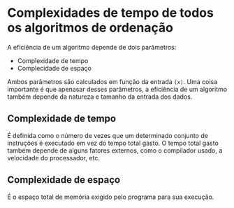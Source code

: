 # Complexidades de tempo de todos os algoritmos de ordenação

A eficiência de um algoritmo depende de dois parâmetros:

* Complexidade de tempo
* Complecidade de espaço

Ambos parâmetros são calculados em função da entrada `(x)`. Uma coisa importante é que apenasar desses parâmetros, a eficiência de um algoritmo também depende da natureza e tamanho da entrada dos dados.

## Complexidade de tempo

É definida como o número de vezes que um determinado conjunto de instruções é executado em vez do tempo total gasto. O tempo total gasto também depende de alguns fatores externos, como o compilador usado, a velocidade do processador, etc.

## Complexidade de espaço

É o espaço total de memória exigido pelo programa para sua execução.

